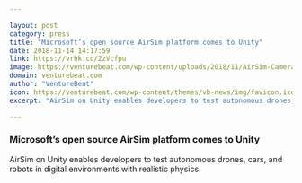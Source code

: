 ```yaml
---

layout: post
category: press
title: "Microsoft’s open source AirSim platform comes to Unity"
date: 2018-11-14 14:17:59
link: https://vrhk.co/2zVcfpu
image: https://venturebeat.com/wp-content/uploads/2018/11/AirSim-Camera-Noise-and-Interference-Simulation-STILL.png?fit=1920%2C1038&strip=all
domain: venturebeat.com
author: "VentureBeat"
icon: https://venturebeat.com/wp-content/themes/vb-news/img/favicon.ico
excerpt: "AirSim on Unity enables developers to test autonomous drones, cars, and robots in digital environments with realistic physics."

---
```


### Microsoft’s open source AirSim platform comes to Unity

AirSim on Unity enables developers to test autonomous drones, cars, and robots in digital environments with realistic physics.
